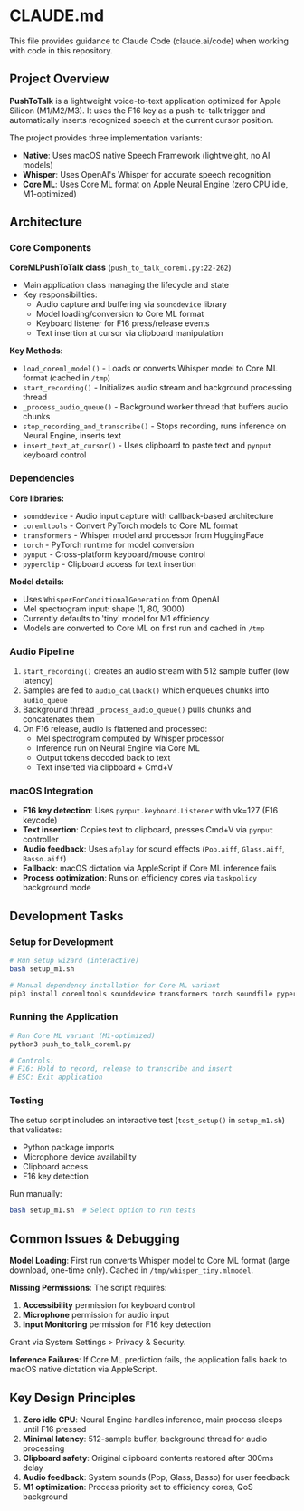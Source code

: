 # CLAUDE.md

This file provides guidance to Claude Code (claude.ai/code) when working with code in this repository.

## Project Overview

**PushToTalk** is a lightweight voice-to-text application optimized for Apple Silicon (M1/M2/M3). It uses the F16 key as a push-to-talk trigger and automatically inserts recognized speech at the current cursor position.

The project provides three implementation variants:
- **Native**: Uses macOS native Speech Framework (lightweight, no AI models)
- **Whisper**: Uses OpenAI's Whisper for accurate speech recognition
- **Core ML**: Uses Core ML format on Apple Neural Engine (zero CPU idle, M1-optimized)

## Architecture

### Core Components

**CoreMLPushToTalk class** (`push_to_talk_coreml.py:22-262`)
- Main application class managing the lifecycle and state
- Key responsibilities:
  - Audio capture and buffering via `sounddevice` library
  - Model loading/conversion to Core ML format
  - Keyboard listener for F16 press/release events
  - Text insertion at cursor via clipboard manipulation

**Key Methods:**
- `load_coreml_model()` - Loads or converts Whisper model to Core ML format (cached in `/tmp`)
- `start_recording()` - Initializes audio stream and background processing thread
- `_process_audio_queue()` - Background worker thread that buffers audio chunks
- `stop_recording_and_transcribe()` - Stops recording, runs inference on Neural Engine, inserts text
- `insert_text_at_cursor()` - Uses clipboard to paste text and `pynput` keyboard control

### Dependencies

**Core libraries:**
- `sounddevice` - Audio input capture with callback-based architecture
- `coremltools` - Convert PyTorch models to Core ML format
- `transformers` - Whisper model and processor from HuggingFace
- `torch` - PyTorch runtime for model conversion
- `pynput` - Cross-platform keyboard/mouse control
- `pyperclip` - Clipboard access for text insertion

**Model details:**
- Uses `WhisperForConditionalGeneration` from OpenAI
- Mel spectrogram input: shape (1, 80, 3000)
- Currently defaults to 'tiny' model for M1 efficiency
- Models are converted to Core ML on first run and cached in `/tmp`

### Audio Pipeline

1. `start_recording()` creates an audio stream with 512 sample buffer (low latency)
2. Samples are fed to `audio_callback()` which enqueues chunks into `audio_queue`
3. Background thread `_process_audio_queue()` pulls chunks and concatenates them
4. On F16 release, audio is flattened and processed:
   - Mel spectrogram computed by Whisper processor
   - Inference run on Neural Engine via Core ML
   - Output tokens decoded back to text
   - Text inserted via clipboard + Cmd+V

### macOS Integration

- **F16 key detection**: Uses `pynput.keyboard.Listener` with vk=127 (F16 keycode)
- **Text insertion**: Copies text to clipboard, presses Cmd+V via `pynput` controller
- **Audio feedback**: Uses `afplay` for sound effects (`Pop.aiff`, `Glass.aiff`, `Basso.aiff`)
- **Fallback**: macOS dictation via AppleScript if Core ML inference fails
- **Process optimization**: Runs on efficiency cores via `taskpolicy` background mode

## Development Tasks

### Setup for Development

```bash
# Run setup wizard (interactive)
bash setup_m1.sh

# Manual dependency installation for Core ML variant
pip3 install coremltools sounddevice transformers torch soundfile pyperclip pynput numpy
```

### Running the Application

```bash
# Run Core ML variant (M1-optimized)
python3 push_to_talk_coreml.py

# Controls:
# F16: Hold to record, release to transcribe and insert
# ESC: Exit application
```

### Testing

The setup script includes an interactive test (`test_setup()` in `setup_m1.sh`) that validates:
- Python package imports
- Microphone device availability
- Clipboard access
- F16 key detection

Run manually:
```bash
bash setup_m1.sh  # Select option to run tests
```

## Common Issues & Debugging

**Model Loading**: First run converts Whisper model to Core ML format (large download, one-time only). Cached in `/tmp/whisper_tiny.mlmodel`.

**Missing Permissions**: The script requires:
1. **Accessibility** permission for keyboard control
2. **Microphone** permission for audio input
3. **Input Monitoring** permission for F16 key detection

Grant via System Settings > Privacy & Security.

**Inference Failures**: If Core ML prediction fails, the application falls back to macOS native dictation via AppleScript.

## Key Design Principles

1. **Zero idle CPU**: Neural Engine handles inference, main process sleeps until F16 pressed
2. **Minimal latency**: 512-sample buffer, background thread for audio processing
3. **Clipboard safety**: Original clipboard contents restored after 300ms delay
4. **Audio feedback**: System sounds (Pop, Glass, Basso) for user feedback
5. **M1 optimization**: Process priority set to efficiency cores, QoS background
